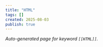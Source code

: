 ```yaml
---
title: "HTML"
tags: []
created: 2025-08-03
publish: true
---
```


_Auto-generated page for keyword `[[HTML]]`._
